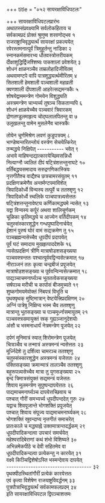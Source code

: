 +++
title = "०५२ सायरक्षाविधिपटलः"

+++
सायरक्षाविधिपटलप्रारंभः    
अथातस्संप्रवक्ष्यामि सर्वलोकहिताय च  
सर्वकामप्रदं प्रोक्तं श्रुणुष्व शरवणोद्भव  १  
राजराष्ट्राभिवृद्ध्यर्त्थं सायरक्षां प्रकल्पयेत्  
रवेरस्तमनात्पूर्वं त्रिमुहूर्तन्तु नाडिका  २  
स्नानकर्मसमारभ्य धौतवस्त्रोत्तरीयकम्  
दीक्षाशुद्धिर्द्विजश्शिष्यः पाकशालां प्रवेशयेत्  ३  
शोधनं क्षाळनञ्चैव ताम्रलोहादिजीवितम्  
अथवामण्टपे वापि पात्रशुद्ध्यर्त्थमीरितम्  ४  
सितशाली हेमशाली पञ्चशाली महाव्रती  
क्वणशाली दीपशाली आहरेत्सद्यमन्त्रकैः  ५  
शोषयेद्वाममन्त्रेण गोमयेन विशुद्ध्यति  
अस्त्रमन्त्रेण चाभ्यर्च्य तुषञ्च सिकतान्यपि  ६  
शोधनं क्षाळयेच्चैव पञ्चवारं त्रिवारकम्  
द्रोणतण्डुलमाहृत्य चोद्घलालपितन्तु वा  ७  
उलूखलन्तु वामेन मुसलेनैव चास्त्रकैः  

तोयेन चूर्णमिश्रेण लवणं कुडुपत्रयम्  ८  
भाण्डेष्वन्तरितन्तोयं वस्त्रेण सेचयेत्किरेत्  
तन्मद्ध्ये निक्षिपेत् ----------- भवेत्  ९  
अभावे माहिषन्दद्यात्कारयेच्छिवसन्निधौ  
नित्याग्नौ ज्वलितं दीपं षट्त्रिंशत्तन्तुनाघटे  १०  
वर्तिंबद्ध्यसमादाय सरुद्रगणिकास्त्रियः  
नृत्तगीतैश्च वाद्यैश्च छत्रचामरसंयुतम्  ११  
प्रदक्षिणक्रमेणैव अन्तर्मण्टपमाविशेत्  
त्रिपादिकोर्ध्वे विन्यस्य तत्पूर्वे च ततश्शृणु  १२  
त्रिपादिकोर्ध्वे स्थलिके पञ्चपात्रन्न्यसेत्ततः  
षट्त्रिंशत्तन्तुनावेष्ट्य कर्णिकामद्ध्यमे न्यसेत्  १३  
यद्वा विन्यस्य कर्पूरं अथवा शालिचूर्णकम्  
चूळिका कृतिमद्ध्ये च आज्येन वर्तिदीपकम्  १४  
चतुस्संस्कारशुद्धेन गन्धपुष्पादिनार्चयेत्  
ईशानं पुरुषं घोरं वामं सद्यक्रमेण तु  १५  
पञ्चब्रह्मन्यसेच्चैव धूपदीपं प्रदापयेत्  
पूर्वं घटं समादाय मुखहृत्पाददेशके  १६  
न्यसेत्प्रदक्षिणं त्रीणि मात्राषोडशसङ्ख्यया  
पञ्चवक्त्रन्ततः पश्चात्पूर्ववद्विन्यसेत्क्रमात्  १७  
नीराञ्जनं ततः कृत्वा चन्द्रबीजं प्रपूजयेत्  
मात्राषोडशसङ्ख्या च पूर्ववन्विन्यसेत्क्रमात्  १८  
पाद्यञ्चाचमनार्घ्यञ्च भूततत्वेकसङ्ख्यया  
सर्षपञ्च मरीची च कार्पासं बीजमुच्यते  १९  
शुष्कगोमयमेवोक्तं निंबपत्रं विभूति च  
पृथक्पृथक् मुष्टिमात्रान् वेष्टयेत्त्रिप्रदक्षिणम्  २०  
अग्निं पात्रेषु निक्षिप्य भस्म चैव ततश्शृणु  
मात्रान्तु भूतसङ्ख्या च पञ्चमूर्ध्नासमायुतम्  २१  
पञ्चवक्त्रसमायुक्तं स्रक् गुह्यञ्जानुदेशयोः  
अंसौ च भस्मनाधार्यं नेत्रमन्त्रेण पूजयेत्  २२  

दर्पणं मुनिमात्रं स्यात् शिरोमन्त्रेण पूजयेत्  
चित्रञ्चैव च तन्मात्रं अस्त्रमन्त्रं न्यसेत्ततः  २३  
मूर्ध्निदेशे तु दर्शित्वा चामरञ्च ततश्शृणु  
चतुस्संस्कारशुद्धेन अस्त्रमन्त्रं यजेत्ततः  २४  
पंक्तिसङ्ख्या क्रमान्मात्रं तालञ्चैव ततश्शृणु  
बहुरूपन्न्यसेच्चैव मात्रा तु युगसङ्ख्यया  २५  
बृन्दं त्रिमात्रसंयुक्तं सद्यमन्त्रं यजेत्ततः  
शिवाय मूलमन्त्रेण सुपुष्पन्दापयेत्ततः  २६  
पाद्यमाचमनार्घ्यञ्च दापयेत्तच्छिवाय च  
पश्चात् गौरीं समभ्यर्च्य धूपदीपन्ददेत् गुरुः  २७  
यद्वाच शिवपूजान्ते भोगशक्तिं प्रपूजयेत्  
पश्चात् शिवाय संपूज्य पाद्यमाचमनार्घ्यकम्  २८  
भोगशक्तिं स्रुवन्दाप्य नृत्तगीतं समाचरेत्  
प्रातःकाले च मद्ध्याह्ने उक्तमात्रान्तदर्द्धकम्  २९  
धूपदीपादिकन्दत्वा उपचारं समर्चयेत्  
महेश्वरादिबेराणां कथं शंभो विशिष्यते  ३०  
अभिन्नमेकपीठे च देवी सहितमेव वा  
धूपदीपादिकन्दत्वा प्रत्येकन्तु न कारयेत्  ३१  
वक्ष्ये किञ्चिद्विशेषोऽस्ति भस्मन्देवाय दापयेत्  
-----------------------------------  ३२  
पृथक्पीठस्थितांगौरीं प्रत्येकं कारयेत्ततः  
एवं कृत्वा विशेषेण राजयाष्ट्रविवर्द्धनम्  ३३  
पुत्रपौत्राभिवृद्ध्यर्त्थं सर्वकामफलप्रदम्  ३४  
इति सायरक्षाविधिपटल द्विपञ्चाशत्तमः  
